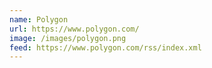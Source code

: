 ```yaml
---
name: Polygon
url: https://www.polygon.com/
image: /images/polygon.png
feed: https://www.polygon.com/rss/index.xml
---
```

